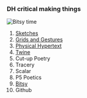 ### DH critical making things

![Bitsy time](https://kylene888.github.io/DHSI-Critical-Making/giffy.gif)

1. [Sketches](https://github.com/kylene888/DHSI-Critical-Making/blob/main/sketches.pdf)
2. [Grids and Gestures](https://github.com/kylene888/DHSI-Critical-Making/blob/main/panels.jpg)
3. [Physical Hypertext](https://kylene888.github.io/DHSI-Critical-Making/notecards.jpg)
4. [Twine](https://kylene888.github.io/DHSI-Critical-Making/twine.html)
5. Cut-up Poetry
6. Tracery
7. Scalar
8. P5 Poetics
9. [Bitsy](https://kylene888.github.io/DHSI-Critical-Making/time_to_go_to_the_library-4.html)
10. Github
